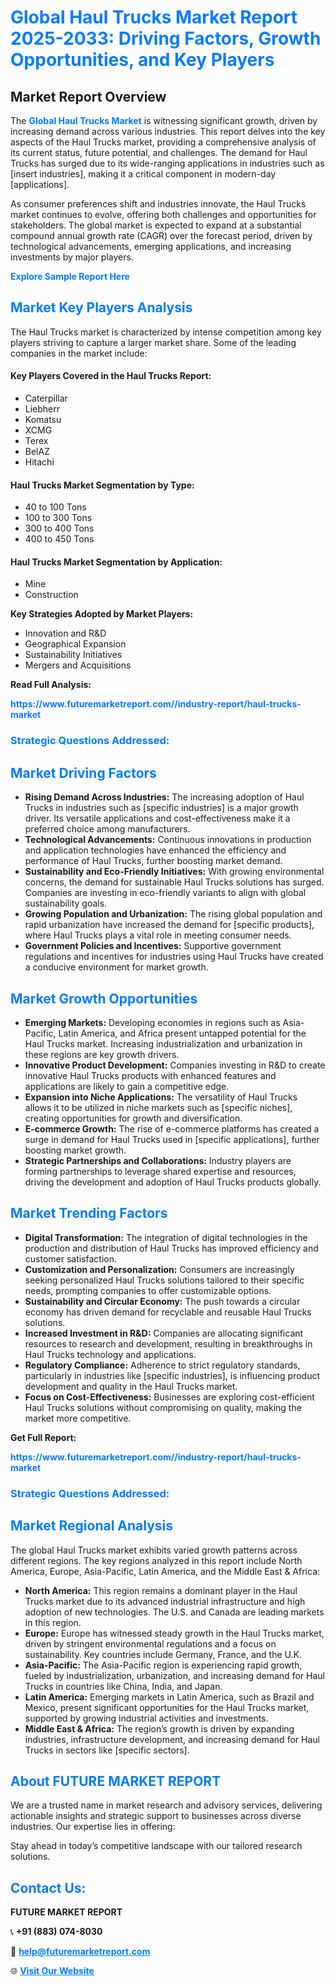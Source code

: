 <h1 style="color: #007BFF;">Global Haul Trucks Market Report 2025-2033: Driving Factors, Growth Opportunities, and Key Players</h1>

<section id="overview">
<h2>Market Report Overview</h2>
<p>The <a href="https://www.futuremarketreport.com//industry-report/haul-trucks-market" style="color: #007BFF; text-decoration: none;"><strong>Global Haul Trucks Market</strong></a> is witnessing significant growth, driven by increasing demand across various industries. This report delves into the key aspects of the Haul Trucks market, providing a comprehensive analysis of its current status, future potential, and challenges. The demand for Haul Trucks has surged due to its wide-ranging applications in industries such as [insert industries], making it a critical component in modern-day [applications].</p>
<p>As consumer preferences shift and industries innovate, the Haul Trucks market continues to evolve, offering both challenges and opportunities for stakeholders. The global market is expected to expand at a substantial compound annual growth rate (CAGR) over the forecast period, driven by technological advancements, emerging applications, and increasing investments by major players.</p>
</section>

<section id="overview">
<p><a href="https://www.futuremarketreport.com//request-sample/reportId=45616" style="color: #007BFF; text-decoration: none;"><strong>Explore Sample Report Here</strong></a></p>
</section>

<section id="key-players">
<h2 style="color: #007BFF;">Market Key Players Analysis</h2>
<p>The Haul Trucks market is characterized by intense competition among key players striving to capture a larger market share. Some of the leading companies in the market include:</p>
<h4>Key Players Covered in the Haul Trucks Report:</h4>
<ul><li>Caterpillar</li><li>Liebherr</li><li>Komatsu</li><li>XCMG</li><li>Terex</li><li>BelAZ</li><li>Hitachi</li></ul>
<h4>Haul Trucks Market Segmentation by Type:</h4>
<ul><li>40 to 100 Tons</li><li>100 to 300 Tons</li><li>300 to 400 Tons</li><li>400 to 450 Tons</li></ul>

<h4>Haul Trucks Market Segmentation by Application:</h4>
<ul><li>Mine</li><li>Construction</li></ul>
<p><strong>Key Strategies Adopted by Market Players:</strong></p>
<ul>
<li>Innovation and R&D</li>
<li>Geographical Expansion</li>
<li>Sustainability Initiatives</li>
<li>Mergers and Acquisitions</li>
</ul>
</section>

<section>
<p><strong>Read Full Analysis: </strong></p><a href="https://www.futuremarketreport.com//industry-report/haul-trucks-market" style="color: #007BFF; text-decoration: none;"><strong>https://www.futuremarketreport.com//industry-report/haul-trucks-market</strong></a>
<h3 style="color: #007BFF;">Strategic Questions Addressed:</h3>
</section>

<section id="driving-factors">
<h2 style="color: #007BFF;">Market Driving Factors</h2>
<ul>
<li><strong>Rising Demand Across Industries:</strong> The increasing adoption of Haul Trucks in industries such as [specific industries] is a major growth driver. Its versatile applications and cost-effectiveness make it a preferred choice among manufacturers.</li>
<li><strong>Technological Advancements:</strong> Continuous innovations in production and application technologies have enhanced the efficiency and performance of Haul Trucks, further boosting market demand.</li>
<li><strong>Sustainability and Eco-Friendly Initiatives:</strong> With growing environmental concerns, the demand for sustainable Haul Trucks solutions has surged. Companies are investing in eco-friendly variants to align with global sustainability goals.</li>
<li><strong>Growing Population and Urbanization:</strong> The rising global population and rapid urbanization have increased the demand for [specific products], where Haul Trucks plays a vital role in meeting consumer needs.</li>
<li><strong>Government Policies and Incentives:</strong> Supportive government regulations and incentives for industries using Haul Trucks have created a conducive environment for market growth.</li>
</ul>
</section>

<section id="growth-opportunities">
<h2 style="color: #007BFF;">Market Growth Opportunities</h2>
<ul>
<li><strong>Emerging Markets:</strong> Developing economies in regions such as Asia-Pacific, Latin America, and Africa present untapped potential for the Haul Trucks market. Increasing industrialization and urbanization in these regions are key growth drivers.</li>
<li><strong>Innovative Product Development:</strong> Companies investing in R&D to create innovative Haul Trucks products with enhanced features and applications are likely to gain a competitive edge.</li>
<li><strong>Expansion into Niche Applications:</strong> The versatility of Haul Trucks allows it to be utilized in niche markets such as [specific niches], creating opportunities for growth and diversification.</li>
<li><strong>E-commerce Growth:</strong> The rise of e-commerce platforms has created a surge in demand for Haul Trucks used in [specific applications], further boosting market growth.</li>
<li><strong>Strategic Partnerships and Collaborations:</strong> Industry players are forming partnerships to leverage shared expertise and resources, driving the development and adoption of Haul Trucks products globally.</li>
</ul>
</section>

<section id="trending-factors">
<h2 style="color: #007BFF;">Market Trending Factors</h2>
<ul>
<li><strong>Digital Transformation:</strong> The integration of digital technologies in the production and distribution of Haul Trucks has improved efficiency and customer satisfaction.</li>
<li><strong>Customization and Personalization:</strong> Consumers are increasingly seeking personalized Haul Trucks solutions tailored to their specific needs, prompting companies to offer customizable options.</li>
<li><strong>Sustainability and Circular Economy:</strong> The push towards a circular economy has driven demand for recyclable and reusable Haul Trucks solutions.</li>
<li><strong>Increased Investment in R&D:</strong> Companies are allocating significant resources to research and development, resulting in breakthroughs in Haul Trucks technology and applications.</li>
<li><strong>Regulatory Compliance:</strong> Adherence to strict regulatory standards, particularly in industries like [specific industries], is influencing product development and quality in the Haul Trucks market.</li>
<li><strong>Focus on Cost-Effectiveness:</strong> Businesses are exploring cost-efficient Haul Trucks solutions without compromising on quality, making the market more competitive.</li>
</ul>
</section>

<section>
<p><strong>Get Full Report: </strong></p><a href="https://www.futuremarketreport.com//industry-report/haul-trucks-market" style="color: #007BFF; text-decoration: none;"><strong>https://www.futuremarketreport.com//industry-report/haul-trucks-market</strong></a>
<h3 style="color: #007BFF;">Strategic Questions Addressed:</h3>
</section>


<section id="regional-analysis">
<h2 style="color: #007BFF;">Market Regional Analysis</h2>
<p>The global Haul Trucks market exhibits varied growth patterns across different regions. The key regions analyzed in this report include North America, Europe, Asia-Pacific, Latin America, and the Middle East & Africa:</p>
<ul>
<li><strong>North America:</strong> This region remains a dominant player in the Haul Trucks market due to its advanced industrial infrastructure and high adoption of new technologies. The U.S. and Canada are leading markets in this region.</li>
<li><strong>Europe:</strong> Europe has witnessed steady growth in the Haul Trucks market, driven by stringent environmental regulations and a focus on sustainability. Key countries include Germany, France, and the U.K.</li>
<li><strong>Asia-Pacific:</strong> The Asia-Pacific region is experiencing rapid growth, fueled by industrialization, urbanization, and increasing demand for Haul Trucks in countries like China, India, and Japan.</li>
<li><strong>Latin America:</strong> Emerging markets in Latin America, such as Brazil and Mexico, present significant opportunities for the Haul Trucks market, supported by growing industrial activities and investments.</li>
<li><strong>Middle East & Africa:</strong> The region’s growth is driven by expanding industries, infrastructure development, and increasing demand for Haul Trucks in sectors like [specific sectors].</li>
</ul>
</section>

<footer>
<h2 style="color: #007BFF;">About FUTURE MARKET REPORT</h2>
<p>We are a trusted name in market research and advisory services, delivering actionable insights and strategic support to businesses across diverse industries. Our expertise lies in offering:</p>

<p>Stay ahead in today’s competitive landscape with our tailored research solutions.</p>

<h2 style="color: #007BFF;">Contact Us:</h2>
<p><strong>FUTURE MARKET REPORT</strong></p>
<p>📞 <strong>+91 (883) 074-8030</strong></p>
<p>📧 <strong><a href="mailto:help@futuremarketreport.com" style="color: #007BFF;">help@futuremarketreport.com</a></strong></p>
<p>🌐 <strong><a href="https://www.futuremarketreport.com/" style="color: #007BFF;">Visit Our Website</a></strong></p>
</footer>